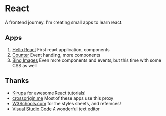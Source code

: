 # React
A frontend journey. I'm creating small apps to learn react.

## Apps
1. [Hello React](https://github.com/sureshsarda/react/tree/master/01_hello_react)
First react application, components
2. [Counter](https://github.com/sureshsarda/react/tree/master/02_events)
Event handling, more components
3. [Bing Images](https://github.com/sureshsarda/react/tree/master/03_bing_images)
Even more components and events, but this time with some CSS as well


## Thanks
- [Kirupa](https://www.kirupa.com) for awesome React tutorials!
- [crossorigin.me](http://crossorigin.me) Most of these apps use this proxy
- [W3Schools.com](https://www.w3schools.com) for the styles sheets, and refernces!
- [Visual Studio Code](https://code.visualstudio.com/) A wonderful text editor
